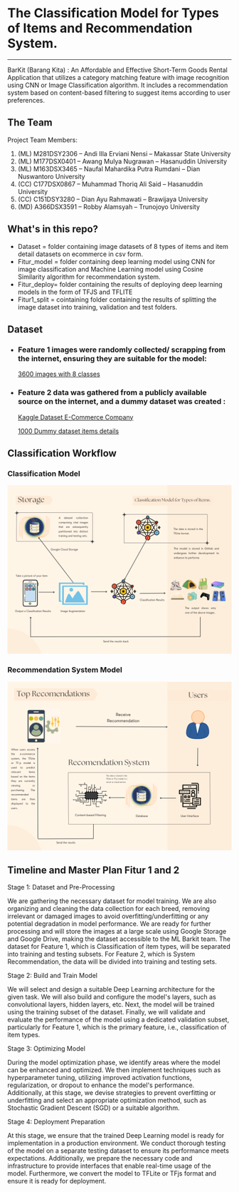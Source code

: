 # The Classification Model for Types of Items and Recommendation System.
---

BarKit (Barang Kita) : An Affordable and Effective Short-Term Goods Rental Application that utilizes a category matching feature with image recognition using CNN or Image Classification algorithm. It includes a recommendation system based on content-based filtering to suggest items according to user preferences.

## The Team
Project Team Members:
1. (ML) M281DSY2306 – Andi Illa Erviani Nensi – Makassar State University 
2. (ML) M177DSX0401 – Awang Mulya Nugrawan –  Hasanuddin University 
3. (ML) M163DSX3465 – Naufal Mahardika Putra Rumdani – Dian Nuswantoro University 
4. (CC) C177DSX0867 – Muhammad Thoriq Ali Said – Hasanuddin University 
5. (CC) C151DSY3280 – Dian Ayu Rahmawati – Brawijaya University 
6. (MD) A366DSX3591 – Robby Alamsyah – Trunojoyo University

## What's in this repo?
- Dataset = folder containing image datasets of 8 types of items and item detail datasets on ecommerce in csv form.
- Fitur_model = folder containing deep learning model using CNN for image classification and Machine Learning model using Cosine Similarity algorithm for recommendation system.
- Fitur_deploy= folder containing the results of deploying deep learning models in the form of TFJS and TFLITE
- Fitur1_split = cointaining folder containing the results of splitting the image dataset into training, validation and test folders.

## Dataset
- ### Feature 1 images were randomly collected/ scrapping from the internet, ensuring they are suitable for the model:
    [3600 images with 8 classes](https://github.com/BangkitCapstone2023/BarKit-ML/tree/main/DATASET/8%20image%20classes)

- ### Feature 2 data was gathered from a publicly available source on the internet, and a dummy dataset was created :
    [Kaggle Dataset E-Commerce Company](https://www.kaggle.com/code/ebruzumruttas/recommendation-engine-for-e-commerce-company)

    [1000 Dummy dataset items details](https://github.com/BangkitCapstone2023/BarKit-ML/blob/main/DATASET/recommendation%20system/1000_dummy_product.csv)


## Classification Workflow
### Classification Model
![Model Classification](Images/Classification.png)
### Recommendation System Model
![Recomenndation System](Images/Recomendation%20System.png)


## Timeline and Master Plan Fitur 1 and 2
Stage 1: Dataset and Pre-Processing

We are gathering the necessary dataset for model training. We are also organizing and cleaning the data collection for each breed, removing irrelevant or damaged images to avoid overfitting/underfitting or any potential degradation in model performance. We are ready for further processing and will store the images at a large scale using Google Storage and Google Drive, making the dataset accessible to the ML Barkit team. The dataset for Feature 1, which is Classification of item types, will be separated into training and testing subsets. For Feature 2, which is System Recommendation, the data will be divided into training and testing sets.

Stage 2: Build and Train Model

We will select and design a suitable Deep Learning architecture for the given task. We will also build and configure the model's layers, such as convolutional layers, hidden layers, etc. Next, the model will be trained using the training subset of the dataset. Finally, we will validate and evaluate the performance of the model using a dedicated validation subset, particularly for Feature 1, which is the primary feature, i.e., classification of item types.

Stage 3: Optimizing Model

During the model optimization phase, we identify areas where the model can be enhanced and optimized. We then implement techniques such as hyperparameter tuning, utilizing improved activation functions, regularization, or dropout to enhance the model's performance. Additionally, at this stage, we devise strategies to prevent overfitting or underfitting and select an appropriate optimization method, such as Stochastic Gradient Descent (SGD) or a suitable algorithm.

Stage 4: Deployment Preparation

At this stage, we ensure that the trained Deep Learning model is ready for implementation in a production environment. We conduct thorough testing of the model on a separate testing dataset to ensure its performance meets expectations. Additionally, we prepare the necessary code and infrastructure to provide interfaces that enable real-time usage of the model. Furthermore, we convert the model to TFLite or TFjs format and ensure it is ready for deployment.
